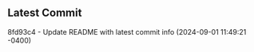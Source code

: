 
## Latest Commit
8fd93c4 - Update README with latest commit info (2024-09-01 11:49:21 -0400) <Yunxi-Zhou>
